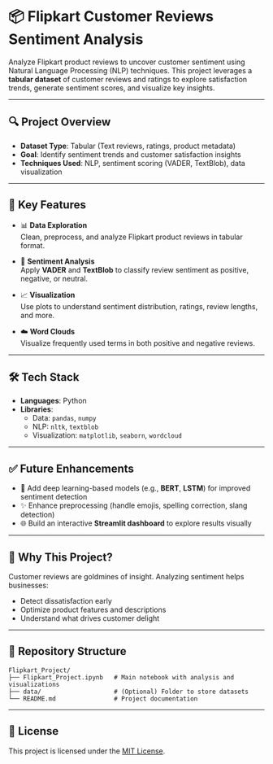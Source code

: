 
# 📦 Flipkart Customer Reviews Sentiment Analysis

Analyze Flipkart product reviews to uncover customer sentiment using Natural Language Processing (NLP) techniques. This project leverages a **tabular dataset** of customer reviews and ratings to explore satisfaction trends, generate sentiment scores, and visualize key insights.

---

## 🔍 Project Overview

- **Dataset Type**: Tabular (Text reviews, ratings, product metadata)
- **Goal**: Identify sentiment trends and customer satisfaction insights
- **Techniques Used**: NLP, sentiment scoring (VADER, TextBlob), data visualization

---

## 🚀 Key Features

- 📊 **Data Exploration**  
  Clean, preprocess, and analyze Flipkart product reviews in tabular format.

- 💬 **Sentiment Analysis**  
  Apply **VADER** and **TextBlob** to classify review sentiment as positive, negative, or neutral.

- 📈 **Visualization**  
  Use plots to understand sentiment distribution, ratings, review lengths, and more.

- ☁️ **Word Clouds**  
  Visualize frequently used terms in both positive and negative reviews.

---

## 🛠️ Tech Stack

- **Languages**: Python  
- **Libraries**:  
  - Data: `pandas`, `numpy`  
  - NLP: `nltk`, `textblob`  
  - Visualization: `matplotlib`, `seaborn`, `wordcloud`

---

## ✅ Future Enhancements

- 🤖 Add deep learning-based models (e.g., **BERT**, **LSTM**) for improved sentiment detection
- ✨ Enhance preprocessing (handle emojis, spelling correction, slang detection)
- 🌐 Build an interactive **Streamlit dashboard** to explore results visually

---

## 🧠 Why This Project?

Customer reviews are goldmines of insight. Analyzing sentiment helps businesses:

- Detect dissatisfaction early
- Optimize product features and descriptions
- Understand what drives customer delight

---

## 📁 Repository Structure

```
Flipkart_Project/
├── Flipkart_Project.ipynb   # Main notebook with analysis and visualizations
├── data/                    # (Optional) Folder to store datasets
└── README.md                # Project documentation
```

---

## 📄 License

This project is licensed under the [MIT License](LICENSE).
